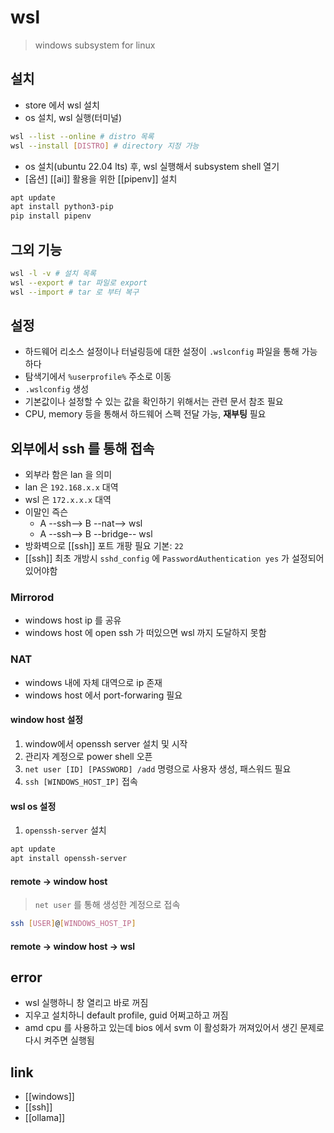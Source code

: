 # wsl
> windows subsystem for linux

## 설치
- store 에서 wsl 설치
- os 설치, wsl 실행(터미널)
```sh
wsl --list --online # distro 목록
wsl --install [DISTRO] # directory 지정 가능
```
- os 설치(ubuntu 22.04 lts) 후, wsl 실행해서 subsystem shell 열기
- [옵션] [[ai]] 활용을 위한 [[pipenv]] 설치
```sh 
apt update
apt install python3-pip
pip install pipenv
```

## 그외 기능
```sh
wsl -l -v # 설치 목록
wsl --export # tar 파일로 export
wsl --import # tar 로 부터 복구
```

## 설정
- 하드웨어 리소스 설정이나 터널링등에 대한 설정이 `.wslconfig` 파일을 통해 가능하다
- 탐색기에서 `%userprofile%` 주소로 이동
- `.wslconfig` 생성
- 기본값이나 설정할 수 있는 값을 확인하기 위해서는 관련 문서 참조 필요
- CPU, memory 등을 통해서 하드웨어 스펙 전달 가능, **재부팅** 필요

## 외부에서 ssh 를 통해 접속
- 외부라 함은 lan 을 의미
- lan 은 `192.168.x.x` 대역
- wsl 은 `172.x.x.x` 대역
- 이말인 즉슨
  - A --ssh--> B --nat--> wsl
  - A --ssh--> B --bridge-- wsl
- 방화벽으로 [[ssh]] 포트 개팡 필요 기본: `22`
- [[ssh]] 최초 개방시 `sshd_config` 에  `PasswordAuthentication yes` 가 설정되어 있어야함

### Mirrorod
- windows host ip 를 공유
- windows host 에 open ssh 가 떠있으면 wsl 까지 도달하지 못함

### NAT
- windows 내에 자체 대역으로 ip 존재
- windows host 에서 port-forwaring 필요

#### window host 설정
1. window에서 openssh server 설치 및 시작
2. 관리자 계정으로 power shell 오픈
3. `net user [ID] [PASSWORD] /add` 명령으로 사용자 생성, 패스워드 필요
4. `ssh [WINDOWS_HOST_IP]` 접속

#### wsl os 설정
1. `openssh-server` 설치
```sh 
apt update
apt install openssh-server
```

#### remote -> window host 
> `net user` 를 통해 생성한 계정으로 접속
```sh 
ssh [USER]@[WINDOWS_HOST_IP]
```

#### remote -> window host -> wsl

## error
- wsl 실행하니 창 열리고 바로 꺼짐
- 지우고 설치하니 default profile, guid 어쩌고하고 꺼짐
- amd cpu 를 사용하고 있는데 bios 에서 svm 이 활성화가 꺼져있어서 생긴 문제로 다시 켜주면 실행됨

## link
- [[windows]]
- [[ssh]]
- [[ollama]]
